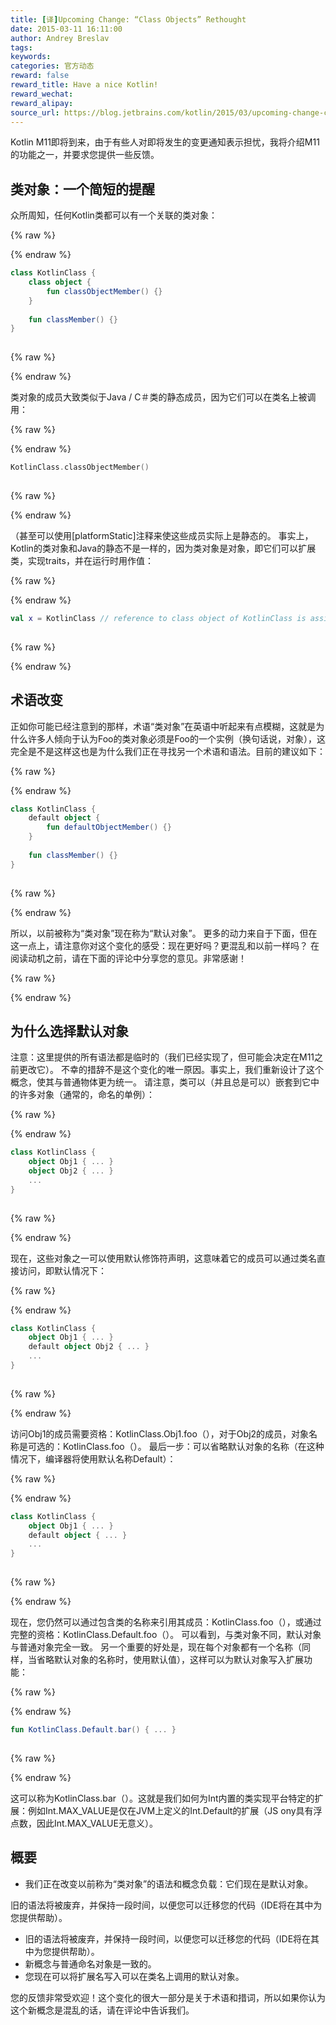 ```yaml
---
title: [译]Upcoming Change: “Class Objects” Rethought
date: 2015-03-11 16:11:00
author: Andrey Breslav
tags:
keywords:
categories: 官方动态
reward: false
reward_title: Have a nice Kotlin!
reward_wechat:
reward_alipay:
source_url: https://blog.jetbrains.com/kotlin/2015/03/upcoming-change-class-objects-rethought/
---
```


Kotlin M11即将到来，由于有些人对即将发生的变更通知表示担忧，我将介绍M11的功能之一，并要求您提供一些反馈。
## 类对象：一个简短的提醒

众所周知，任何Kotlin类都可以有一个关联的类对象：

{% raw %}
<p></p>
{% endraw %}

```kotlin
class KotlinClass {
    class object {
        fun classObjectMember() {}
    }
 
    fun classMember() {}
}
 
```

{% raw %}
<p></p>
{% endraw %}

类对象的成员大致类似于Java / C＃类的静态成员，因为它们可以在类名上被调用：

{% raw %}
<p></p>
{% endraw %}

```kotlin
KotlinClass.classObjectMember()
 
```

{% raw %}
<p></p>
{% endraw %}

（甚至可以使用[platformStatic]注释来使这些成员实际上是静态的。
事实上，Kotlin的类对象和Java的静态不是一样的，因为类对象是对象，即它们可以扩展类，实现traits，并在运行时用作值：

{% raw %}
<p></p>
{% endraw %}

```kotlin
val x = KotlinClass // reference to class object of KotlinClass is assigned to x
 
```

{% raw %}
<p></p>
{% endraw %}

## 术语改变

正如你可能已经注意到的那样，术语“类对象”在英语中听起来有点模糊，这就是为什么许多人倾向于认为Foo的类对象必须是Foo的一个实例（换句话说，对象），这完全是不是这样这也是为什么我们正在寻找另一个术语和语法。目前的建议如下：

{% raw %}
<p></p>
{% endraw %}

```kotlin
class KotlinClass {
    default object {
        fun defaultObjectMember() {}
    }
 
    fun classMember() {}
}
 
```

{% raw %}
<p></p>
{% endraw %}

所以，以前被称为“类对象”现在称为“默认对象”。
更多的动力来自于下面，但在这一点上，请注意你对这个变化的感受：现在更好吗？更混乱和以前一样吗？
在阅读动机之前，请在下面的评论中分享您的意见。非常感谢！

{% raw %}
<p><a name="why-default-objects"></a></p>
{% endraw %}

## 为什么选择默认对象

注意：这里提供的所有语法都是临时的（我们已经实现了，但可能会决定在M11之前更改它）。
不幸的措辞不是这个变化的唯一原因。事实上，我们重新设计了这个概念，使其与普通物体更为统一。
请注意，类可以（并且总是可以）嵌套到它中的许多对象（通常的，命名的单例）：

{% raw %}
<p></p>
{% endraw %}

```kotlin
class KotlinClass {
    object Obj1 { ... }
    object Obj2 { ... }
    ...
}
 
```

{% raw %}
<p></p>
{% endraw %}

现在，这些对象之一可以使用默认修饰符声明，这意味着它的成员可以通过类名直接访问，即默认情况下：

{% raw %}
<p></p>
{% endraw %}

```kotlin
class KotlinClass {
    object Obj1 { ... }
    default object Obj2 { ... }
    ...
}
 
```

{% raw %}
<p></p>
{% endraw %}

访问Obj1的成员需要资格：KotlinClass.Obj1.foo（），对于Obj2的成员，对象名称是可选的：KotlinClass.foo（）。
最后一步：可以省略默认对象的名称（在这种情况下，编译器将使用默认名称Default）：

{% raw %}
<p></p>
{% endraw %}

```kotlin
class KotlinClass {
    object Obj1 { ... }
    default object { ... }
    ...
}
 
```

{% raw %}
<p></p>
{% endraw %}

现在，您仍然可以通过包含类的名称来引用其成员：KotlinClass.foo（），或通过完整的资格：KotlinClass.Default.foo（）。
可以看到，与类对象不同，默认对象与普通对象完全一致。
另一个重要的好处是，现在每个对象都有一个名称（同样，当省略默认对象的名称时，使用默认值），这样可以为默认对象写入扩展功能：

{% raw %}
<p></p>
{% endraw %}

```kotlin
fun KotlinClass.Default.bar() { ... }
 
```

{% raw %}
<p></p>
{% endraw %}

这可以称为KotlinClass.bar（）。这就是我们如何为Int内置的类实现平台特定的扩展：例如Int.MAX_VALUE是仅在JVM上定义的Int.Default的扩展（JS ony具有浮点数，因此Int.MAX_VALUE无意义）。
## 概要


* 我们正在改变以前称为“类对象”的语法和概念负载：它们现在是默认对象。

旧的语法将被废弃，并保持一段时间，以便您可以迁移您的代码（IDE将在其中为您提供帮助）。
* 旧的语法将被废弃，并保持一段时间，以便您可以迁移您的代码（IDE将在其中为您提供帮助）。
* 新概念与普通命名对象是一致的。
* 您现在可以将扩展名写入可以在类名上调用的默认对象。

您的反馈非常受欢迎！这个变化的很大一部分是关于术语和措词，所以如果你认为这个新概念是混乱的话，请在评论中告诉我们。
